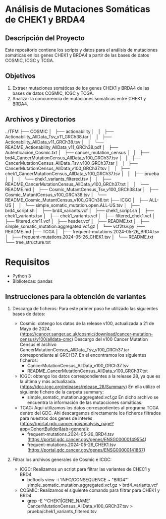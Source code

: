 # Análisis de Mutaciones Somáticas de CHEK1 y BRDA4

## Descripción del Proyecto

Este repositorio contiene los scripts y datos para el análisis de mutaciones somáticas en los genes CHEK1 y BRDA4 a partir de las bases de datos COSMIC, ICGC y TCGA. 


## Objetivos

1. Extraer mutaciones somáticas de los genes CHEK1 y BRDA4 de las bases de datos COSMIC, ICGC y TCGA.
2. Analizar la concurrencia de mutaciones somáticas entre CHEK1 y BRDA4.

## Archivos y Directorios

../TFM
├── COSMIC
│   ├── actionability
│   │   ├── Actionability_AllData_Tsv_v11_GRCh38.tar
│   │   ├── Actionability_AllData_v11_GRCh38.tsv
│   │   └── README_Actionability_AllData_v11_GRCh38.pdf
│   ├── Autenticacion_Cosmic.txt
│   ├── cancer_mutation_census
│   │   ├── brd4_CancerMutationCensus_AllData_v100_GRCh37.tsv
│   │   ├── CancerMutationCensus_AllData_Tsv_v100_GRCh37.tar
│   │   ├── CancerMutationCensus_AllData_v100_GRCh37.tsv
│   │   ├── chek1_CancerMutationCensus_AllData_v100_GRCh37.tsv
│   │   ├── prueba
│   │   │   └── chek1_variants_filtered.tsv
│   │   ├── README_CancerMutationCensus_AllData_v100_GRCh37.txt
│   │   └── README.md
│   ├── Cosmic_MutantCensus_Tsv_v100_GRCh38.tar
│   ├── Cosmic_MutantCensus_v100_GRCh38.tsv
│   └── README_Cosmic_MutantCensus_v100_GRCh38.txt
├── ICGC
│   ├── ALL-US
│   │   └── simple_somatic_mutation.open.ALL-US.tsv
│   ├── brd4_script.sh
│   ├── brd4_variants.vcf
│   ├── chek1_script.sh
│   ├── chek1_variants.tsv
│   ├── chek1_variants.vcf
│   ├── filtered_chek1.vcf
│   ├── filtered_chr11.vcf
│   ├── header.vcf
│   ├── README.txt
│   ├── simple_somatic_mutation.aggregated.vcf.gz
│   └── vcf2tsv.py
├── README.md
├── TCGA
│   ├── frequent-mutations.2024-05-26_BRD4.tsv
│   ├── frequent-mutations.2024-05-26_CHEK1.tsv
│   └── README.txt
└── tree_structure.txt

# Requisitos

- Python 3
- Bibliotecas: pandas

## Instrucciones para la obtención de variantes

1. Descarga de ficheros:
    Para este primer paso he utilizado las siguientes bases de datos:
	- Cosmic: obtengo los datos de la release v100, actualizada a 21 de Mayo de 2024. (https://cancer.sanger.ac.uk/cosmic/download/cancer-mutation-census/v100/alldata-cmc)
	  Descargo del v100 Cancer Mutation Census el archivo CancerMutationCensus_AllData_Tsv_v100_GRCh37.tar correspondiente al GRCH37. En el encontramos los siguientes ficheros:
		- CancerMutationCensus_AllData_v100_GRCh37.tsv
		- README_CancerMutationCensus_AllData_v100_GRCh37.txt
	- ICGC: obtengo los datos correspondientes a la release 28, ya que es la última y más actualizada. (https://dcc.icgc.org/releases/release_28/Summary) 
	  En ella utilizo el siguiente fichero de la carpeta summary:
		- simple_somatic_mutation.aggregated.vcf.gz
		En dicho archivo se encuentra la información de las mutacciones somáticas.
	- TCAG: Aqui utilizamos los datos correspodientes al programa TCGA dentro del GDC. Ahi descargamos directamente los ficheros filtrados para nuestros dos genes de interés (https://portal.gdc.cancer.gov/analysis_page?app=CohortBuilder&tab=general):
		- frequent-mutations.2024-05-26_BRD4.tsv (https://portal.gdc.cancer.gov/genes/ENSG00000149554)
		- frequent-mutations.2024-05-26_CHEK1.tsv (https://portal.gdc.cancer.gov/genes/ENSG00000141867)
		
 
2. Filtrar los archivos generales de Cosmic e ICGC:
	- ICGC: Realizamos un script para filtrar las variantes de CHEC1 y BRD4
		- bcftools view -i 'INFO/CONSEQUENCE ~ "BRD4"' simple_somatic_mutation.aggregated.vcf.gz > brd4_variants.vcf
	- COSMIC: Realizamos el siguiente comando para filtrar para CHEK1 y BRD4
		- grep -E '^CHEK1|GENE_NAME' CancerMutationCensus_AllData_v100_GRCh37.tsv > prueba/chek1_variants_filtered.tsv
